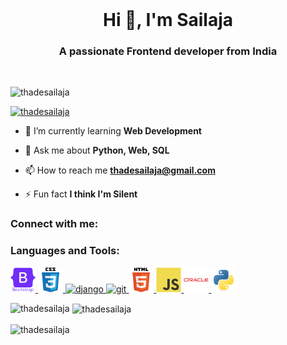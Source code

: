 <img src="https://indoanalytica.com/static/images/bannerr.gif" alt="">
<h1 align="center">Hi 👋, I'm Sailaja</h1>
<h3 align="center">A passionate Frontend developer from India</h3>
<img src="https://i.pinimg.com/originals/e7/26/c7/e726c74ac081eed50feee1433d12c998.gif" alt="" width="500px">

<p align="left"> <img src="https://komarev.com/ghpvc/?username=thadesailaja&label=Profile%20views&color=0e75b6&style=flat" alt="thadesailaja" /> </p>

<p align="left"> <a href="https://github.com/ryo-ma/github-profile-trophy"><img src="https://github-profile-trophy.vercel.app/?username=thadesailaja" alt="thadesailaja" /></a> </p>

- 🌱 I’m currently learning **Web Development**

- 💬 Ask me about **Python, Web, SQL**

- 📫 How to reach me **thadesailaja@gmail.com**

- ⚡ Fun fact **I think I'm Silent**

<h3 align="left">Connect with me:</h3>
<p align="left">
</p>

<h3 align="left">Languages and Tools:</h3>
<p align="left"> <a href="https://getbootstrap.com" target="_blank" rel="noreferrer"> <img src="https://raw.githubusercontent.com/devicons/devicon/master/icons/bootstrap/bootstrap-plain-wordmark.svg" alt="bootstrap" width="40" height="40"/> </a> <a href="https://www.w3schools.com/css/" target="_blank" rel="noreferrer"> <img src="https://raw.githubusercontent.com/devicons/devicon/master/icons/css3/css3-original-wordmark.svg" alt="css3" width="40" height="40"/> </a> <a href="https://www.djangoproject.com/" target="_blank" rel="noreferrer"> <img src="https://cdn.worldvectorlogo.com/logos/django.svg" alt="django" width="40" height="40"/> </a> <a href="https://git-scm.com/" target="_blank" rel="noreferrer"> <img src="https://www.vectorlogo.zone/logos/git-scm/git-scm-icon.svg" alt="git" width="40" height="40"/> </a> <a href="https://www.w3.org/html/" target="_blank" rel="noreferrer"> <img src="https://raw.githubusercontent.com/devicons/devicon/master/icons/html5/html5-original-wordmark.svg" alt="html5" width="40" height="40"/> </a> <a href="https://developer.mozilla.org/en-US/docs/Web/JavaScript" target="_blank" rel="noreferrer"> <img src="https://raw.githubusercontent.com/devicons/devicon/master/icons/javascript/javascript-original.svg" alt="javascript" width="40" height="40"/> </a> <a href="https://www.oracle.com/" target="_blank" rel="noreferrer"> <img src="https://raw.githubusercontent.com/devicons/devicon/master/icons/oracle/oracle-original.svg" alt="oracle" width="40" height="40"/> </a> <a href="https://www.python.org" target="_blank" rel="noreferrer"> <img src="https://raw.githubusercontent.com/devicons/devicon/master/icons/python/python-original.svg" alt="python" width="40" height="40"/> </a> </p>

<p><img align="left" src="https://github-readme-stats.vercel.app/api/top-langs?username=thadesailaja&show_icons=true&locale=en&layout=compact" alt="thadesailaja" /></p>

<p>&nbsp;<img align="center" src="https://github-readme-stats.vercel.app/api?username=thadesailaja&show_icons=true&locale=en" alt="thadesailaja" /></p>

<p><img align="center" src="https://github-readme-streak-stats.herokuapp.com/?user=thadesailaja&" alt="thadesailaja" /></p>
